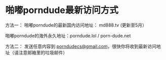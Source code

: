 # 啪嘟porndude最新访问方式


方法一：
啪嘟porndude的最新国内访问地址：       md888.tv         (更新至5月）


啪嘟porndude的海外永久地址：porndude.lol     /    porn-dude.net





方法二：
发送任意内容到 porndudecs@gmail.com，很快你将收到最新访问地址（请注意邮箱里的垃圾邮件）
